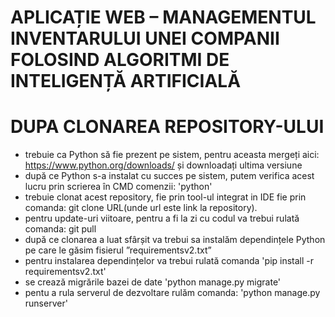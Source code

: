# APLICAȚIE WEB – MANAGEMENTUL INVENTARULUI UNEI COMPANII FOLOSIND ALGORITMI DE INTELIGENȚĂ ARTIFICIALĂ

# DUPA CLONAREA REPOSITORY-ULUI

- trebuie ca Python să fie prezent pe sistem, pentru aceasta mergeți aici: https://www.python.org/downloads/ și downloadați ultima versiune
- după ce Python s-a instalat cu succes pe sistem, putem verifica acest lucru prin scrierea în CMD comenzii: 'python'
- trebuie clonat acest repository, fie prin tool-ul integrat in IDE fie prin comanda: git clone URL(unde url este link la repository).
- pentru update-uri viitoare, pentru a fi la zi cu codul va trebui rulată comanda: git pull
- după ce clonarea a luat sfârșit va trebui sa instalăm dependințele Python pe care le găsim fisierul ”requirementsv2.txt”
- pentru instalarea dependințelor va trebui rulată comanda 'pip install -r requirementsv2.txt'
- se crează migrările bazei de date 'python manage.py migrate'
- pentu a rula serverul de dezvoltare rulăm comanda: 'python manage.py runserver'
